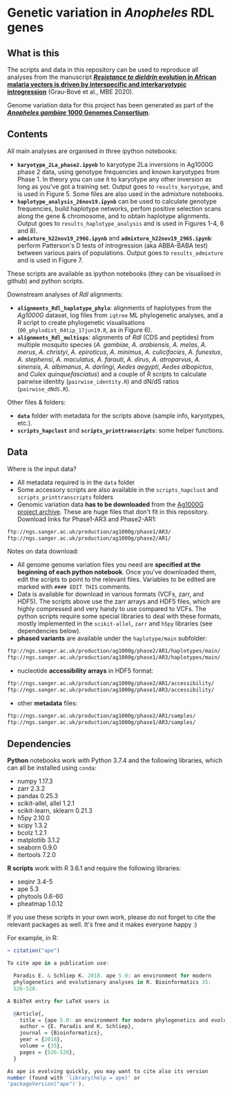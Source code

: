 # Genetic variation in *Anopheles* RDL genes

## What is this

The scripts and data in this repository can be used to reproduce all analyses from the manuscript [***Resistance to dieldrin* evolution in African malaria vectors is driven by interspecific and interkaryotypic introgression**](https://academic.oup.com/mbe/advance-article/doi/10.1093/molbev/msaa128/5843798) (Grau-Bové et al., MBE 2020).

Genome variation data for this project has been generated as part of the [***Anopheles gambiae* 1000 Genomes Consortium**](https://www.malariagen.net/projects/ag1000g).

## Contents

All main analyses are organised in three ipython notebooks:

* **`karyotype_2La_phase2.ipynb`** to karyotype 2La inversions in Ag1000G phase 2 data, using genotype frequencies and known karyotypes from Phase 1. In theory you can use it to karyotype any other inversion as long as you've got a training set. Output goes to `results_karyotype`, and is used in Figure 5. Some files are also used in the admixture notebooks.
* **`haplotype_analysis_26nov19.ipynb`** can be used to calculate genotype frequencies, build haplotype networks, perfom positive selection scans along the gene & chromosome, and to obtain haplotype alignments. Output goes to `results_haplotype_analysis` and is used in Figures 1-4, 6 and 8).
* **`admixture_h22nov19_296G.ipynb`** and **`admixture_h22nov19_296S.ipynb`**: perform Patterson's D tests of introgression (aka ABBA-BABA test) between various pairs of populations. Output goes to `results_admixture` and is used in Figure 7.

These scripts are available as ipython notebooks (they can be visualised in github) and python scripts.

Downstream analyses of *Rdl* alignments:

* **`alignments_Rdl_haplotype_phylo`**: alignments of haplotypes from the *Ag1000G* dataset, log files from `iqtree` ML phylogenetic analyses, and a R script to create phylogenetic visualisations (`00_phylodist_04tip_17jun19.R`, as in Figure 6).
* **`alignments_Rdl_multisps`**: alignments of *Rdl* (CDS and peptides) from multiple mosquito species (*A. gambiae*, *A. arabiensis*, *A. melas*, *A. merus*, *A. christyi*, *A. epiroticus*, *A. minimus*, *A. culicifacies*, *A. funestus*, *A. stephensi*, *A. maculatus*, *A. farauti*, *A. dirus*, *A. atroparvus*, *A. sinensis*, *A. albimanus*, *A. darlingi*, *Aedes aegypti*, *Aedes albopictus*, and *Culex quinquefasciatus*) and a couple of R scripts to calculate pairwise identity (`pairwise_identity.R`) and dN/dS ratios (`pairwise_dNdS.R`).

Other files & folders:

* **`data`** folder with metadata for the scripts above (sample info, karyotypes, etc.).
* **`scripts_hapclust`** and **`scripts_printtranscripts`**: some helper functions.

## Data

Where is the input data?

* All metadata required is in the `data` folder
* Some accessory scripts are also available in the `scripts_hapclust` and `scripts_printtranscripts` folders
* Genomic variation data **has to be downloaded** from the [Ag1000G project archive](https://www.malariagen.net/projects/ag1000g). These are huge files that don't fit in this repository. Download links for Phase1-AR3 and Phase2-AR1:

```bash
ftp://ngs.sanger.ac.uk/production/ag1000g/phase1/AR3/
ftp://ngs.sanger.ac.uk/production/ag1000g/phase2/AR1/
```

Notes on data download:

* All genome genome variation files you need are **specified at the beginning of each python notebook**. Once you've downloaded them, edit the scripts to point to the relevant files. Variables to be edited are marked with `#### EDIT THIS` comments.
* Data is available for download in various formats (VCFs, zarr, and HDF5). The scripts above use the zarr arrays and HDF5 files, which are highly compressed and very handy to use compared to VCFs. The python scripts require some special libraries to deal with these formats, mostly implemented in the `scikit-allel`, `zarr` and `h5py` libraries (see dependencies below).
* **phased variants** are available under the `haplotype/main` subfolder:

```bash
ftp://ngs.sanger.ac.uk/production/ag1000g/phase2/AR1/haplotypes/main/
ftp://ngs.sanger.ac.uk/production/ag1000g/phase1/AR3/haplotypes/main/
```

* nucleotide **accessibility arrays** in HDF5 format:

```bash
ftp://ngs.sanger.ac.uk/production/ag1000g/phase2/AR1/accessibility/
ftp://ngs.sanger.ac.uk/production/ag1000g/phase1/AR3/accessibility/
```

* other **metadata** files:

```bash
ftp://ngs.sanger.ac.uk/production/ag1000g/phase2/AR1/samples/
ftp://ngs.sanger.ac.uk/production/ag1000g/phase1/AR3/samples/
```

## Dependencies

**Python** notebooks work with Python 3.7.4 and the following libraries, which can all be installed using `conda`:

* numpy 1.17.3
* zarr 2.3.2
* pandas 0.25.3
* scikit-allel, allel 1.2.1
* scikit-learn, sklearn 0.21.3
* h5py 2.10.0
* scipy 1.3.2
* bcolz 1.2.1
* matplotlib 3.1.2
* seaborn 0.9.0
* itertools 7.2.0

**R scripts** work with R 3.6.1 and require the following libraries:

* seqinr 3.4-5
* ape 5.3
* phytools 0.6-60
* pheatmap 1.0.12

If you use these scripts in your own work, please do not forget to cite the relevant packages as well. It's free and it makes everyone happy :)

For example, in R:

```R
> citation("ape")

To cite ape in a publication use:

  Paradis E. & Schliep K. 2018. ape 5.0: an environment for modern
  phylogenetics and evolutionary analyses in R. Bioinformatics 35:
  526-528.

A BibTeX entry for LaTeX users is

  @Article{,
    title = {ape 5.0: an environment for modern phylogenetics and evolutionary analyses in {R}},
    author = {E. Paradis and K. Schliep},
    journal = {Bioinformatics},
    year = {2018},
    volume = {35},
    pages = {526-528},
  }

As ape is evolving quickly, you may want to cite also its version
number (found with 'library(help = ape)' or
'packageVersion("ape")').

```
